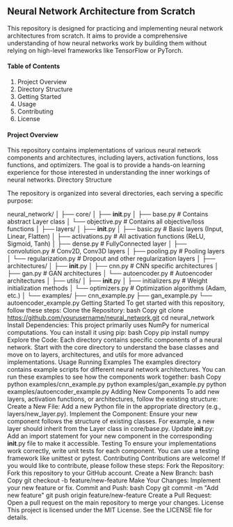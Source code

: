 ## Neural Network Architecture from Scratch
This repository is designed for practicing and implementing neural network architectures from scratch. It aims to provide a comprehensive understanding of how neural networks work by building them without relying on high-level frameworks like TensorFlow or PyTorch.

#### Table of Contents
1. Project Overview
2. Directory Structure
3. Getting Started
4. Usage
5. Contributing
6. License

#### Project Overview
This repository contains implementations of various neural network components and architectures, including layers, activation functions, loss functions, and optimizers. The goal is to provide a hands-on learning experience for those interested in understanding the inner workings of neural networks.
Directory Structure

The repository is organized into several directories, each serving a specific purpose:

neural_network/
│
├── core/
│   ├── __init__.py
│   ├── base.py           # Contains abstract Layer class
│   └── objective.py      # Contains all objective/loss functions
│
├── layers/
│   ├── __init__.py
│   ├── basic.py         # Basic layers (Input, Linear, Flatten)
│   ├── activations.py   # All activation functions (ReLU, Sigmoid, Tanh)
│   ├── dense.py         # FullyConnected layer
│   ├── convolution.py   # Conv2D, Conv3D layers
│   ├── pooling.py       # Pooling layers
│   └── regularization.py # Dropout and other regularization layers
│
├── architectures/
│   ├── __init__.py
│   ├── cnn.py           # CNN specific architectures
│   ├── gan.py           # GAN architectures
│   └── autoencoder.py   # Autoencoder architectures
│
├── utils/
│   ├── __init__.py
│   ├── initializers.py  # Weight initialization methods
│   └── optimizers.py    # Optimization algorithms (Adam, etc.)
│
└── examples/
    ├── cnn_example.py
    ├── gan_example.py
    └── autoencoder_example.py
Getting Started
To get started with this repository, follow these steps:
Clone the Repository:
bash
Copy
git clone https://github.com/yourusername/neural_network.git
cd neural_network
Install Dependencies:
This project primarily uses NumPy for numerical computations. You can install it using pip:
bash
Copy
pip install numpy
Explore the Code:
Each directory contains specific components of a neural network. Start with the core directory to understand the base classes and move on to layers, architectures, and utils for more advanced implementations.
Usage
Running Examples
The examples directory contains example scripts for different neural network architectures. You can run these examples to see how the components work together:
bash
Copy
python examples/cnn_example.py
python examples/gan_example.py
python examples/autoencoder_example.py
Adding New Components
To add new layers, activation functions, or architectures, follow the existing structure:
Create a New File:
Add a new Python file in the appropriate directory (e.g., layers/new_layer.py).
Implement the Component:
Ensure your new component follows the structure of existing classes. For example, a new layer should inherit from the Layer class in core/base.py.
Update __init__.py:
Add an import statement for your new component in the corresponding __init__.py file to make it accessible.
Testing
To ensure your implementations work correctly, write unit tests for each component. You can use a testing framework like unittest or pytest.
Contributing
Contributions are welcome! If you would like to contribute, please follow these steps:
Fork the Repository:
Fork this repository to your GitHub account.
Create a New Branch:
bash
Copy
git checkout -b feature/new-feature
Make Your Changes:
Implement your new feature or fix.
Commit and Push:
bash
Copy
git commit -m "Add new feature"
git push origin feature/new-feature
Create a Pull Request:
Open a pull request on the main repository to merge your changes.
License
This project is licensed under the MIT License. See the LICENSE file for details.